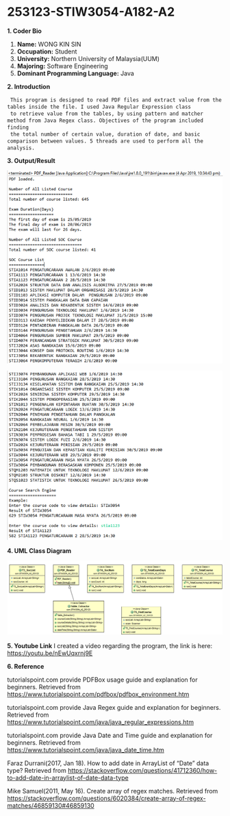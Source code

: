 # 253123-STIW3054-A182-A2
**1. Coder Bio**
   1. **Name:** WONG KIN SIN
   1. **Occupation:** Student
   1. **University:** Northern University of Malaysia(UUM)
   1. **Majoring:** Software Engineering
   1. **Dominant Programming Language:** Java
 
**2. Introduction**

     This program is designed to read PDF files and extract value from the tables inside the file. I used Java Regular Expression class 
     to retrieve value from the tables, by using pattern and matcher method from Java Regex class. Objectives of the program included finding
     the total number of certain value, duration of date, and basic comparison between values. 5 threads are used to perform all the analysis.

**3. Output/Result**

![Output1](/RealTimeA2/Output1.png)

![output2](/RealTimeA2/Output2.png)

**4. UML Class Diagram**

![classA2](/RealTimeA2/classA2.PNG)

**5. Youtube Link**
I created a video regarding the program, the link is here: https://youtu.be/nEwUqxrnj9E

**6. Reference**

tutorialspoint.com provide PDFBox usage guide and explanation for beginners. Retrieved from https://www.tutorialspoint.com/pdfbox/pdfbox_environment.htm 

tutorialspoint.com provide Java Regex guide and explanation for beginners. Retrieved from https://www.tutorialspoint.com/java/java_regular_expressions.htm

tutorialspoint.com provide Java Date and Time guide and explanation for beginners. Retrieved from https://www.tutorialspoint.com/java/java_date_time.htm

Faraz Durrani(2017, Jan 18). How to add date in ArrayList of “Date” data type? Retrieved from https://stackoverflow.com/questions/41712360/how-to-add-date-in-arraylist-of-date-data-type

Mike Samuel(2011, May 16). Create array of regex matches. Retrieved from https://stackoverflow.com/questions/6020384/create-array-of-regex-matches/46859130#46859130
   
